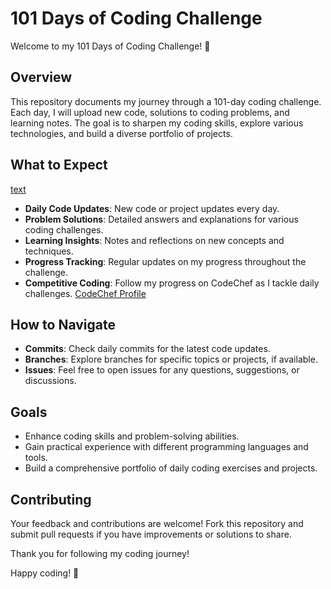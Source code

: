 # 101 Days of Coding Challenge

Welcome to my 101 Days of Coding Challenge! 🎉

## Overview

This repository documents my journey through a 101-day coding challenge. Each day, I will upload new code, solutions to coding problems, and learning notes. The goal is to sharpen my coding skills, explore various technologies, and build a diverse portfolio of projects.

## What to Expect
[text](Day-26/Day-27)
- **Daily Code Updates**: New code or project updates every day.
- **Problem Solutions**: Detailed answers and explanations for various coding challenges.
- **Learning Insights**: Notes and reflections on new concepts and techniques.
- **Progress Tracking**: Regular updates on my progress throughout the challenge.
- **Competitive Coding**: Follow my progress on CodeChef as I tackle daily challenges. [CodeChef Profile](https://www.codechef.com/users/ajmerianas)

## How to Navigate

- **Commits**: Check daily commits for the latest code updates.
- **Branches**: Explore branches for specific topics or projects, if available.
- **Issues**: Feel free to open issues for any questions, suggestions, or discussions.

## Goals

- Enhance coding skills and problem-solving abilities.
- Gain practical experience with different programming languages and tools.
- Build a comprehensive portfolio of daily coding exercises and projects.

## Contributing

Your feedback and contributions are welcome! Fork this repository and submit pull requests if you have improvements or solutions to share.

Thank you for following my coding journey!

Happy coding! 🚀
